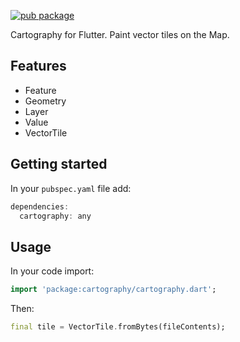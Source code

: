 [![pub package](https://img.shields.io/pub/v/cartography.svg)](https://pub.dartlang.org/packages/cartography)

Cartography for Flutter. Paint vector tiles on the Map.

## Features

* Feature
* Geometry
* Layer
* Value
* VectorTile

## Getting started

In your `pubspec.yaml` file add:

```dart
dependencies:
  cartography: any
```

## Usage

In your code import:

```dart
import 'package:cartography/cartography.dart';
```

Then:

```dart
final tile = VectorTile.fromBytes(fileContents);
```
